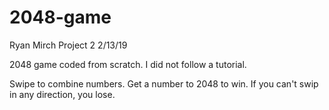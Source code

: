 # 2048-game

Ryan Mirch
Project 2
2/13/19

2048 game coded from scratch. I did not follow a tutorial.

Swipe to combine numbers. Get a number to 2048 to win. If you can't swip in any direction, you lose.
